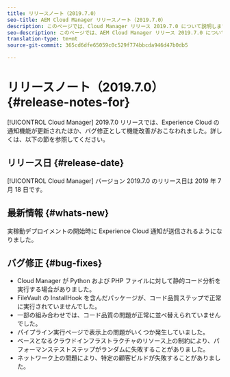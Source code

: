 ```yaml
---
title: リリースノート（2019.7.0）
seo-title: AEM Cloud Manager リリースノート（2019.7.0）
description: このページでは、Cloud Manager リリース 2019.7.0 について説明します。
seo-description: このページでは、AEM Cloud Manager リリース 2019.7.0 について説明します。
translation-type: tm+mt
source-git-commit: 365cd6dfe65059c0c529f774bbcda946d47b0db5

---
```


# リリースノート（2019.7.0） {#release-notes-for}

[!UICONTROL Cloud Manager] 2019.7.0 リリースでは、Experience Cloud の通知機能が更新されたほか、バグ修正として機能改善がおこなわれました。詳しくは、以下の節を参照してください。

## リリース日 {#release-date}

[!UICONTROL Cloud Manager] バージョン 2019.7.0 のリリース日は 2019 年 7 月 18 日です。

## 最新情報 {#whats-new}

実稼動デプロイメントの開始時に Experience Cloud 通知が送信されるようになりました。

## バグ修正 {#bug-fixes}

* Cloud Manager が Python および PHP ファイルに対して静的コード分析を実行する場合がありました。
* FileVault の InstallHook を含んだパッケージが、コード品質ステップで正常に実行されていませんでした。
* 一部の組み合わせでは、コード品質の問題が正常に並べ替えられていませんでした。
* パイプライン実行ページで表示上の問題がいくつか発生していました。
* ベースとなるクラウドインフラストラクチャのリソース上の制約により、パフォーマンステストステップがランダムに失敗することがありました。
* ネットワーク上の問題により、特定の顧客ビルドが失敗することがありました。